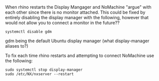 
When rhino restarts the Display Mangager and NoMachine "argue" with each other since there is no monitor attached. This could be fixed by entirely disabling the display manager with the following, however that would not allow you to connect a monitor in the future??

```
systemctl disable gdm
```

gdm being the default Ubuntu display manager (what display-manager aliases to?)

To fix each time rhino restarts and attempting to connect NoMachine use the following:

```
sudo systemctl stop display-manager
sudo /etc/NX/nxserver --restart
```
